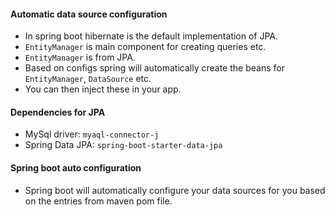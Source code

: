 #### Automatic data source configuration
- In spring boot hibernate is the default implementation of JPA.
- `EntityManager` is main component for creating queries etc.
- `EntityManager` is from JPA.
- Based on configs spring will automatically create  the beans for `EntityManager`, `DataSource` etc.
- You can then inject these in your app.

#### Dependencies for JPA
- MySql driver: `myaql-connector-j`
- Spring Data JPA: `spring-boot-starter-data-jpa`

#### Spring boot auto configuration
- Spring boot will automatically configure your data sources for you based on the entries from maven pom file.
      